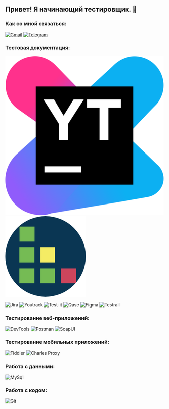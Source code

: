 ## Привет! Я начинающий тестировщик. 👋

### Как со мной связаться:
<a href="mailto:yulliia.tor@gmail.com">![Gmail](https://img.shields.io/badge/-Gmail-090909?style=for-the-badge&logo=Gmail&logoColor=DE5144)</a>
[![Telegram](https://img.shields.io/badge/-Telegram-090909?style=for-the-badge&logo=telegram&logoColor=2FABEB)](t.me/yulia314159)

### Тестовая документация:

![Youtrack](https://github.com/Yulia314159265/Yulia314159265/blob/main/assets/68747470733a2f2f75706c6f61642e77696b696d656469612e6f72672f77696b6970656469612f636f6d6d6f6e732f7468756d622f382f38642f596f75547261636b5f49636f6e2e7376672f3130323470782d596f75547261636b5f49636f6e2e7376672e706e673f323032.png) ![testrail](https://github.com/Yulia314159265/Yulia314159265/blob/main/assets/68747470733a2f2f636f6461686f737465642e696f2f7061636b732f32313233362f756e76657273696f6e65642f6173736574732f4c4f474f2f6261313039316335396261623839636432666430663238393632323733316665313631313364376230303930356162653634.png)



![Jira](https://img.shields.io/badge/-Jira-090909?style=for-the-badge&logo=jira&logoColor=2185FF)
![Youtrack](https://img.shields.io/badge/-YouTrack-090909?style=for-the-badge&logo=youtrack&logoColor=FB47B4)
![Test-it](https://img.shields.io/badge/-Test--it-090909?style=for-the-badge&logo=test--it&logoColor=3E79C7)
![Qase](https://img.shields.io/badge/-Qase-090909?style=for-the-badge&logo=Qase&logoColor=591CAF)
![Figma](https://img.shields.io/badge/-Figma-090909?style=for-the-badge&logo=Figma&logoColor=F35425)
![Testrail](https://img.shields.io/badge/-Testrail-090909?style=for-the-badge&logo=Testrail&logoColor=6AC37D)

### Тестирование веб-приложений:
![DevTools](https://img.shields.io/badge/-DevTools-090909?style=for-the-badge&logo=DevTools&logoColor=4887F7)
![Postman](https://img.shields.io/badge/-Postman-090909?style=for-the-badge&logo=Postman&logoColor=FF713D)
![SoapUI](https://img.shields.io/badge/-SoapUI-090909?style=for-the-badge&logo=SoapUI&logoColor=FCDC08)
### Тестирование мобильных приложений:
![Fiddler](https://img.shields.io/badge/-Fiddler-090909?style=for-the-badge&logo=Fiddlera&logoColor=5CE500)
![Charles Proxy](https://img.shields.io/badge/-charles_proxy-090909?style=for-the-badge&logo=charles&logoColor=C7E5F0)
### Работа с данными:
![MySql](https://img.shields.io/badge/-MySql-090909?style=for-the-badge&logo=MySql&logoColor=4A7DA4)
### Работа с кодом:
![Git](https://img.shields.io/badge/-Git-090909?style=for-the-badge&logo=Git&logoColor=F05539)


